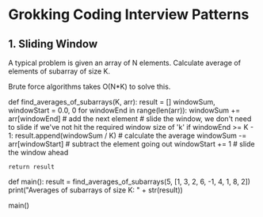 # Grokking Coding Interview Patterns


## 1. Sliding Window
A typical problem is given an array of N elements. Calculate average of elements of subarray of size K.

Brute force algorithms takes O(N*K) to solve this.

  def find_averages_of_subarrays(K, arr):
    result = []
    windowSum, windowStart = 0.0, 0
    for windowEnd in range(len(arr)):
      windowSum += arr[windowEnd]  # add the next element
      # slide the window, we don't need to slide if we've not hit the required window size of 'k'
      if windowEnd >= K - 1:
        result.append(windowSum / K)  # calculate the average
        windowSum -= arr[windowStart]  # subtract the element going out
        windowStart += 1  # slide the window ahead

    return result


  def main():
    result = find_averages_of_subarrays(5, [1, 3, 2, 6, -1, 4, 1, 8, 2])
    print("Averages of subarrays of size K: " + str(result))


  main()
